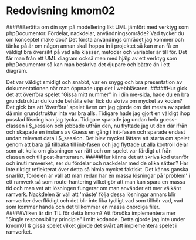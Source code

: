 ---
---
Redovisning kmom02
=========================



#####Berätta om din syn på modellering likt UML jämfört med verktyg som phpDocumentor. Fördelar, nackdelar, användningsområde? Vad tycker du om konceptet make doc?
Det första användings området jag kommer och tänka på är om någon  annan skall hoppa in i projektet så kan man få en 
väldigt bra översikt på vad alla klasser, metoder och variabler är till för. Det får man från ett UML diagram också 
men med hjälp av ett verktyg som phpDocumentor så kan man beskriva det djupare och bättre än i ett diagram.

Det var väldigt smidigt och snabbt, var en snygg och bra presentation av dokumentationen när man öppnade upp det i 
webbläsaren.
#####Hur gick det att överföra spelet “Gissa mitt nummer” in i din me-sida, hade du en bra grundstruktur du kunde behålla eller fick du skriva om mycket av koden?
Det gick bra att 'överföra' spelet även om jag gjorde om det mesta av spelet då min grundstruktur inte var bra alls.
Tidigare hade jag gjort en väldigt ihop pusslad lösning kan jag tycka. Tidigare sparade jag undan hela guess-classen i 
$_session och 
jobbade
utfrån den, nu flyttade jag ut den där ifrån och skapade en instans av Guess en gång i init-fasen och sparade endast 
undan 
relevant data i $_session. Det blev mycket lättare att starta om spelet genom att bara gå tillbaka till init-fasen
och jag flyttade ut alla kontroll delar som att kolla om gissningen var rätt och om spelet var färdigt ut från classen 
och till post-hanteraren.
#####Hur känns det att skriva kod utanför och inuti ramverket, ser du fördelar och nackdelar med de olika sätten?
Har inte riktigt reflekterat över detta så himla mycket faktiskt. Det känns ganska snarlikt, fördelen är väll att man
redan har en massa lösningar på 'problem' i ett ramverk så som route-hantering vilket gör att man kan spara en massa 
tid och man vet att lösningen fungerar om man använder ett mer välkänt ramverk. Nackdelen är väll 
att 'måste' följa 
dessa lösningar annars blir ramverker överflödigt och det blir inte lika tydligt vad som tillhör vad, vad som kommer 
hända och det tillkommer en massa onördiga filer.
#####Vilken är din TIL för detta kmom?
Att försöka implementera mer "Single responsibility principle" i mitt kodande. Detta gjorde jag inte under 
kmom01 & gissa spelet 
vilket
gjorde det svårt att implementera spelet i ramverket. 